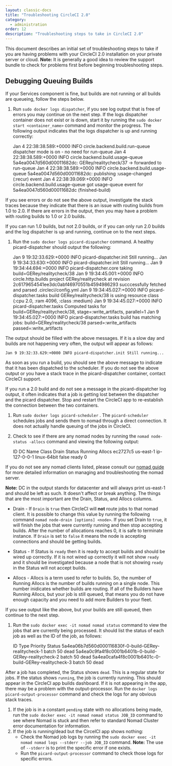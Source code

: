 ```yaml
---
layout: classic-docs
title: "Troubleshooting CircleCI 2.0"
category:
  - administration
order: 12
description: "Troubleshooting steps to take in CircleCI 2.0"
---
```

This document describes an initial set of troubleshooting steps to take if you are having problems with your CircleCI 2.0 installation on your private server or cloud. **Note:** It is generally a good idea to review the support bundle to check for problems first before beginning troubleshooting steps.

## Debugging Queuing Builds

If your Services component is fine, but builds are not running or all builds are queueing, follow the steps below.

1. Run `sudo docker logs dispatcher`, if you see log output that is free of errors you may continue on the next step. If the logs dispatcher container does not exist or is down, start it by running the `sudo docker start <container_name>` command and monitor the progress. The following output indicates that the logs dispatcher is up and running correctly:

    Jan 4 22:38:38.589:+0000 INFO circle.backend.build.run-queue dispatcher mode is on - no need for run-queue
    Jan 4 22:38:38.589:+0000 INFO circle.backend.build.usage-queue 5a4ea0047d560d00011682dc: GERey/realitycheck/37 -> forwarded to run-queue
    Jan 4 22:38:38.589:+0000 INFO circle.backend.build.usage-queue 5a4ea0047d560d00011682dc: publishing :usage-changed (:recur) event
    Jan 4 22:38:39.069:+0000 INFO circle.backend.build.usage-queue got usage-queue event for 5a4ea0047d560d00011682dc (finished-build)
    

If you see errors or do not see the above output, investigate the stack traces because they indicate that there is an issue with routing builds from 1.0 to 2.0. If there are errors in the output, then you may have a problem with routing builds to 1.0 or 2.0 builds.

If you can run 1.0 builds, but not 2.0 builds, or if you can only run 2.0 builds and the log dispatcher is up and running, continue on to the next steps.

1. Run the `sudo docker logs picard-dispatcher` command. A healthy picard-dispatcher should output the following:

    Jan 9 19:32:33.629:+0000 INFO picard-dispatcher.init Still running...
    Jan 9 19:34:33.630:+0000 INFO picard-dispatcher.init Still running...
    Jan 9 19:34:44.694:+0000 INFO picard-dispatcher.core taking build=GERey/realitycheck/38
    Jan 9 19:34:45.001:+0000 INFO circle.http.builds project GERey/realitycheck at revision 2c6179654541ee3dc0abf46970551b4594986293 succcessfully fetched and parsed .circleci/config.yml
    Jan 9 19:34:45.027:+0000 INFO picard-dispatcher.tasks build GERey/realitycheck/38 is using resource class {:cpu 2.0, :ram 4096, :class :medium}
    Jan 9 19:34:45.027:+0000 INFO picard-dispatcher.tasks Computed tasks for build=GERey/realitycheck/38, stage=:write_artifacts, parallel=1
    Jan 9 19:34:45.027:+0000 INFO picard-dispatcher.tasks build has matching jobs: build=GERey/realitycheck/38 parsed=:write_artifacts passed=:write_artifacts
    

The output should be filled with the above messages. If it is a slow day and builds are not happening very often, the output will appear as follows:

    Jan 9 19:32:33.629:+0000 INFO picard-dispatcher.init Still running...
    

As soon as you run a build, you should see the above message to indicate that it has been dispatched to the scheduler. If you do not see the above output or you have a stack trace in the picard-dispatcher container, contact CircleCI support.

If you run a 2.0 build and do not see a message in the picard-dispatcher log output, it often indicates that a job is getting lost between the dispatcher and the picard dispatcher. Stop and restart the CircleCI app to re-establish the connection between the two containers.

1. Run `sudo docker logs picard-scheduler` . The `picard-scheduler` schedules jobs and sends them to nomad through a direct connection. It does not actually handle queuing of the jobs in CircleCI.

2. Check to see if there are any nomad nodes by running the `nomad node-status -allocs` command and viewing the following output:

    ID        DC         Name             Class        Drain  Status  Running Allocs
    ec2727c5  us-east-1  ip-127-0-0-1     linux-64bit  false  ready   0
    

If you do not see any nomad clients listed, please consult our [nomad guide]({{site.baseurl}}/2.0/nomad/) for more detailed information on managing and troubleshooting the nomad server.

**Note:** DC in the output stands for datacenter and will always print us-east-1 and should be left as such. It doesn't affect or break anything. The things that are the most important are the Drain, Status, and Allocs columns.

- Drain - If `Drain` is `true` then CircleCI will **not** route jobs to that nomad client. It is possible to change this value by running the following command `nomad node-drain [options] <node>`. If you set Drain to `true`, it will finish the jobs that were currently running and then stop accepting builds. After the number of allocations reaches 0, it is safe to terminate instance. If `Drain` is set to `false` it means the node is accepting connections and should be getting builds.

- Status - If Status is `ready` then it is ready to accept builds and should be wired up correctly. If it is not wired up correctly it will not show `ready` and it should be investigated because a node that is not showing `ready` in the Status will not accept builds.

- Allocs - Allocs is a term used to refer to builds. So, the number of Running Allocs is the number of builds running on a single node. This number inidicates whether builds are routing. If all of the Builders have Running Allocs, but your job is still queued, that means you do not have enough capacity and you need to add more Builders to your fleet.

If you see output like the above, but your builds are still queued, then continue to the next step.

1. Run the `sudo docker exec -it nomad nomad status` command to view the jobs that are currently being processed. It should list the status of each job as well as the ID of the job, as follows:

    ID                                                      Type   Priority  Status
    5a4ea06b7d560d000116830f-0-build-GERey-realitycheck-1   batch  50        dead
    5a4ea0c9fa4f8c0001b6401b-0-build-GERey-realitycheck-2   batch  50        dead
    5a4ea0cafa4f8c0001b6401c-0-build-GERey-realitycheck-3   batch  50        dead
    

After a job has completed, the Status shows `dead`. This is a regular state for jobs. If the status shows `running`, the job is currently running. This should appear in the CircleCI app builds dashboard. If it is not appearing in the app, there may be a problem with the output-processor. Run the `docker logs picard-output-processor` command and check the logs for any obvious stack traces.

1. If the job is in a constant `pending` state with no allocations being made, run the `sudo docker exec -it nomad nomad status JOB_ID` command to see where Nomad is stuck and then refer to standard Nomad Cluster error documentation for information.
2. If the job is running/dead but the CircelCI app shows nothing: 
    - Check the Nomad job logs by running the `sudo docker exec -it nomad nomad logs --stderr --job JOB_ID` command. **Note:** The use of `--stderr` is to print the specific error if one exists.
    - Run the `picard-output-processor` command to check those logs for specific errors.